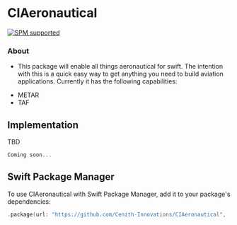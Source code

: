 # CIAeronautical
[![SPM supported](https://img.shields.io/badge/SPM-supported-brightgreen.svg?style=flat)](https://swift.org/package-manager)

### About
- This package will enable all things aeronautical for swift. The intention with this is a quick easy way to get anything you need to build aviation applications. Currently it has the following capabilities:
* METAR
* TAF

## Implementation

TBD

```swift
Coming soon...
```

## Swift Package Manager
To use CIAeronautical with Swift Package Manager, add it to your package's dependencies: 
```swift
.package(url: "https://github.com/Cenith-Innovations/CIAeronautical", .upToNextMajor(from: "1.0.0")),
```


